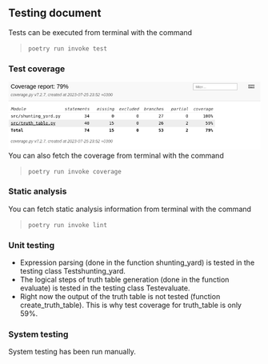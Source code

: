## Testing document <br>
Tests can be executed from terminal with the command <br>

>`poetry run invoke test`

### Test coverage
![coverage report](/Documentation/images/coverage.png)
You can also fetch the coverage from terminal with the command  <br>
>`poetry run invoke coverage`

### Static analysis
You can fetch static analysis information from terminal with the command <br>

>`poetry run invoke lint`

### Unit testing
- Expression parsing (done in the function shunting_yard) is tested in the testing class Testshunting_yard. <br>
- The logical steps of truth table generation (done in the function evaluate) is tested in the testing class Testevaluate.
- Right now the output of the truth table is not tested (function create_truth_table). This is why test coverage for truth_table is only 59%.

### System testing
System testing has been run manually.
